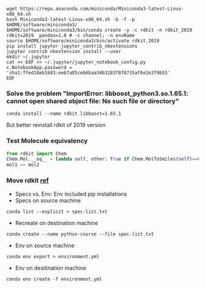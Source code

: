 ```shell
wget https://repo.anaconda.com/miniconda/Miniconda3-latest-Linux-x86_64.sh 
bash Miniconda3-latest-Linux-x86_64.sh -b -f -p $HOME/software/miniconda3/
$HOME/software/miniconda3/bin/conda create -y -c rdkit -n rdkit_2019 rdkit=2019  pandas=1.0 # -c channel; -n envName
source $HOME/software/miniconda3/bin/activate rdkit_2019
pip install jupyter jupyter_contrib_nbextensions 
jupyter contrib nbextension install --user
mkdir ~/.jupyter
cat << EOF >> ~/.jupyter/jupyter_notebook_config.py 
c.NotebookApp.password = 'sha1:ffed18eb1683:ee67a85ceb6baa34b3283f8f8735af6e2e2f9b55'
EOF
``` 
### Solve the problem "ImportError: libboost_python3.so.1.65.1: cannot open shared object file: No such file or directory"
```shell
conda install --name rdkit libboost=1.65.1 
```
But better reinstall rdkit of 2019 version
### Test Molecule equivalency
```python
from rdkit import Chem
Chem.Mol.__eq__ = lambda self, other: True if Chem.MolToSmiles(self)==Chem.MolToSmiles(other) else False
mol1 == mol2
```
### Move rdkit [ref](https://www.anaconda.com/blog/moving-conda-environments)
* Specs vs. Env: Env included pip installations
* Specs on source machine
```
conda list --explicit > spec-list.txt  
```
* Recreate on destination machine
```
conda create --name python-course --file spec-list.txt 
```
* Env on source machine
```
conda env export > environment.yml
```
* Env on desitination machine
```
conda env create -f environment.yml
``` 
